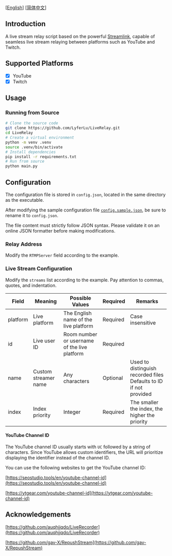 [[English](README_en.md)] [[简体中文](README.md)]

## Introduction

A live stream relay script based on the powerful [Streamlink](https://streamlink.github.io), capable of seamless live stream relaying between platforms such as YouTube and Twitch.

## Supported Platforms

- [x] YouTube
- [x] Twitch

## Usage

### Running from Source

```sh
# Clone the source code
git clone https://github.com/LyferLu/LiveRelay.git
cd LiveRelay
# Create a virtual environment
python -m venv .venv
source .venv/bin/activate
# Install dependencies
pip install -r requirements.txt
# Run from source
python main.py
```

## Configuration

The configuration file is stored in `config.json`, located in the same directory as the executable.

After modifying the sample configuration file [`config.sample.json`](config.sample.json), be sure to rename it to `config.json`.

The file content must strictly follow JSON syntax. Please validate it on an online JSON formatter before making modifications.

### Relay Address

Modify the `RTMPServer` field according to the example.

### Live Stream Configuration

Modify the `streams` list according to the example. Pay attention to commas, quotes, and indentation.

| Field    | Meaning              | Possible Values                              | Required | Remarks                                                      |
| -------- | -------------------- | -------------------------------------------- | -------- | ------------------------------------------------------------ |
| platform | Live platform        | The English name of the live platform        | Required | Case insensitive                                             |
| id       | Live user ID         | Room number or username of the live platform | Required |  |
| name     | Custom streamer name | Any characters                               | Optional | Used to distinguish recorded files<br/>Defaults to ID if not provided |
| index    | Index priority       | Integer                                      | Required | The smaller the index, the higher the priority               |

#### YouTube Channel ID

The YouTube channel ID usually starts with `UC` followed by a string of characters. Since YouTube allows custom identifiers, the URL will prioritize displaying the identifier instead of the channel ID.

You can use the following websites to get the YouTube channel ID:

[https://seostudio.tools/en/youtube-channel-id](https://seostudio.tools/en/youtube-channel-id)

[https://ytgear.com/youtube-channel-id](https://ytgear.com/youtube-channel-id)

## Acknowledgements

[https://github.com/auqhjjqdo/LiveRecorder](https://github.com/auqhjjqdo/LiveRecorder)

[https://github.com/gav-X/RepushStream](https://github.com/gav-X/RepushStream)